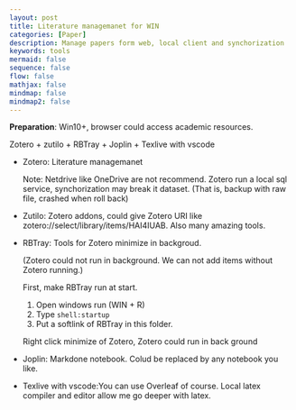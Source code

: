 ```yaml
---
layout: post
title: Literature managemanet for WIN
categories: [Paper]
description: Manage papers form web, local client and synchorization
keywords: tools
mermaid: false
sequence: false
flow: false
mathjax: false
mindmap: false
mindmap2: false
---
```



**Preparation**: Win10+, browser could access academic resources.

Zotero + zutilo + RBTray + Joplin + Texlive with vscode

- Zotero: Literature managemanet
  
  Note: Netdrive like OneDrive are not recommend. Zotero run a local sql service, synchorization may break it dataset. (That is, backup with raw file, crashed when roll back)

- Zutilo: Zotero addons, could give Zotero URI like zotero://select/library/items/HAI4IUAB. Also many amazing tools. 

- RBTray: Tools for Zotero minimize in backgroud. 

  (Zotero could not run in background. We can not add items without Zotero running.)

  First, make RBTray run at start.

  1. Open windows run (WIN + R)
  2. Type `shell:startup`
  3. Put a softlink of RBTray in this folder.
  
  Right click minimize of Zotero, Zotero could run in back ground

- Joplin: Markdone notebook. Colud be replaced by any notebook you like.

- Texlive with vscode:You can use Overleaf of course. Local latex compiler and editor allow me go deeper with latex.
